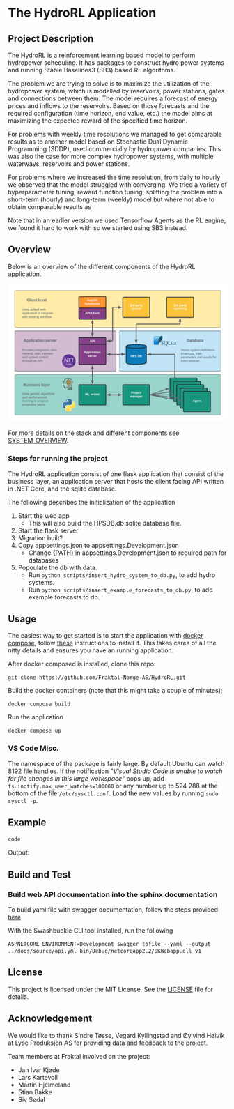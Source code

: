 # The HydroRL Application

## Project Description
The HydroRL is a reinforcement learning based model to perform hydropower scheduling. It has packages to construct hydro power systems and running Stable Baselines3 (SB3) based RL algorithms. 

The problem we are trying to solve is to maximize the utilization of the hydropower system, which is modelled by reservoirs, power stations, gates and connections between them. The model requires a forecast of energy prices and inflows to the reservoirs. Based on those forecasts and the required configuration (time horizon, end value, etc.) the model aims at maximizing the expected reward of the specified time horizon.

For problems with weekly time resolutions we managed to get comparable results as to another model based on Stochastic Dual Dynamic Programming (SDDP), used commercially by hydropower companies. This was also the case for more complex hydropower systems, with multiple waterways, reservoirs and power stations. 

For problems where we increased the time resolution, from daily to hourly we observed that the model struggled with converging. We tried a variety of hyperparameter tuning, reward function tuning, splitting the problem into a short-term (hourly) and long-term (weekly) model but where not able to obtain comparable results as 

Note that in an earlier version we used Tensorflow Agents as the RL engine, we found it hard to work with so we started using SB3 instead. 


## Overview

Below is an overview of the different components of the HydroRL application.

![HydroRL Overview](media/HPS-MVP1.png)

For more details on the stack and different components see [SYSTEM_OVERVIEW](SYSTEM_OVERVIEW).

### Steps for running the project
The HydroRL application consist of one flask application that consist of the business layer, an application server that hosts the client facing API written in .NET Core, and the sqlite database.

The following describes the initialization of the application

1. Start the web app
    - This will also build  the HPSDB.db sqlite database file. 
2. Start the flask server
3. Migration built?
4. Copy appsettings.json to appsettings.Development.json
    - Change {PATH} in appsettings.Development.json to required path for databases
5. Popoulate the db with data.
    - Run `python scripts/insert_hydro_system_to_db.py`, to add hydro systems.
    - Run `python scripts/insert_example_forecasts_to_db.py`, to add example forecasts to db. 


## Usage
The easiest way to get started is to start the application with [docker compose](https://docs.docker.com/compose/), follow [these](https://docs.docker.com/compose/install/) instructions to install it. This takes cares of all the nitty details and ensures you have an running application.

After docker composed is installed, clone this repo:
```
git clone https://github.com/Fraktal-Norge-AS/HydroRL.git
```

Build the docker containers (note that this might take a couple of minutes):
```
docker compose build
```

Run the application
```
docker compose up
```


### VS Code Misc.

The namespace of the package is fairly large. By default Ubuntu can watch 8192 file handles. If the notification <em>"Visual Studio Code is unable to watch for file changes in this large workspace"</em> pops up, add ```fs.inotify.max_user_watches=100000``` or any number up to 524 288 at the bottom of the file ```/etc/sysctl.conf```. Load the new values by running ```sudo sysctl -p```.


## Example

```python
code
```
Output:


## Build and Test


### Build web API documentation into the sphinx documentation
To build yaml file with swagger documentation, follow the steps provided [here](https://medium.com/@woeterman_94/how-to-generate-a-swagger-json-file-on-build-in-net-core-fa74eec3df1).

With the Swashbuckle CLI tool installed, run the following
```
ASPNETCORE_ENVIRONMENT=Development swagger tofile --yaml --output ../docs/source/api.yml bin/Debug/netcoreapp2.2/DKWebapp.dll v1
```


## License
This project is licensed under the MIT License. See the [LICENSE](LICENSE) file for details.

## Acknowledgement
We would like to thank Sindre Tøsse, Vegard Kyllingstad and Øyivind Høivik at Lyse Produksjon AS for providing data and feedback to the project. 

Team members at Fraktal involved on the project:
 - Jan Ivar Kjøde
 - Lars Kartevoll
 - Martin Hjelmeland
 - Stian Bakke
 - Siv Sødal